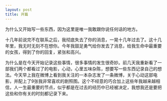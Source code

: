 ```yaml
---
layout: post
title: 开篇
---
```

为什么又开始写一些东西，因为这里是唯一我敢跟你说任何话的地方。

 十几年前说完不在联系之后，我彻底失去了你的消息，一晃十几年过去了。这十几年里，我无时无刻不在想你。今年我鼓足勇气给你发去了消息，给我生命中最重要的女孩，得到了你的回复，紧张和高兴。 

为什么是在今天开始记录这些事情，很多事情的发生很奇妙。前几天我重新看了一部我们两个都看过了的电影，心动，心里五味杂陈，想要写一些东西记录自己的想法。今天早上我在微博上看到我关注的一本杂志发了一条微博，关于心动这部电影，并配上了9张我非常喜欢的剧照图。这个不经意的巧合加上这些年我越来越相信，人一生最重要的节点，似乎都是在过去的经历中已经被决定，我想我还是要把这些和你有关的时刻都记录下来。
